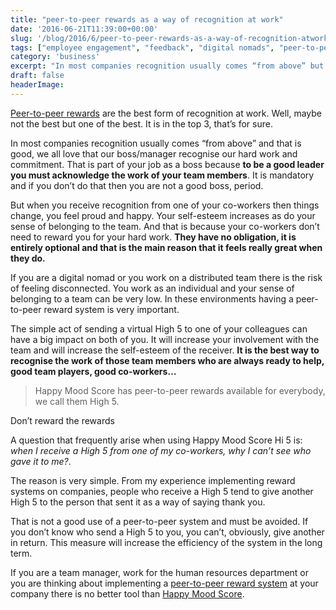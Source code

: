 ```yaml
---
title: "peer-to-peer rewards as a way of recognition at work"
date: '2016-06-21T11:39:00+00:00'
slug: '/blog/2016/6/peer-to-peer-rewards-as-a-way-of-recognition-atwork'
tags: ["employee engagement", "feedback", "digital nomads", "peer-to-peer rewards"]
category: 'business'
excerpt: "In most companies recognition usually comes “from above” but when you receive recognition from one of your co-workers then things change, you feel proud and happy. Your self-esteem increases as do your sense of belonging to the team."
draft: false
headerImage:
---
```

[Peer-to-peer rewards](https://www.happymoodscore.com/?utm_source=medium&utm_medium=blog&utm_campaign=p2p) are the best form of recognition at work. Well, maybe not the best but one of the best. It is in the top 3, that’s for sure.

In most companies recognition usually comes “from above” and that is good, we all love that our boss/manager recognise our hard work and commitment. That is part of your job as a boss because **to be a good leader you must acknowledge the work of your team members**. It is mandatory and if you don’t do that then you are not a good boss, period.

But when you receive recognition from one of your co-workers then things change, you feel proud and happy. Your self-esteem increases as do your sense of belonging to the team. And that is because your co-workers don’t need to reward you for your hard work. **They have no obligation, it is entirely optional and that is the main reason that it feels really great when they do.**

If you are a digital nomad or you work on a distributed team there is the risk of feeling disconnected. You work as an individual and your sense of belonging to a team can be very low. In these environments having a peer-to-peer reward system is very important.

The simple act of sending a virtual High 5 to one of your colleagues can have a big impact on both of you. It will increase your involvement with the team and will increase the self-esteem of the receiver. **It is the best way to recognise the work of those team members who are always ready to help, good team players, good co-workers…**

> Happy Mood Score has peer-to-peer rewards available for everybody, we call them High 5.

Don’t reward the rewards

A question that frequently arise when using Happy Mood Score Hi 5 is: _when I receive a High 5 from one of my co-workers, why I can’t see who gave it to me?_.

The reason is very simple. From my experience implementing reward systems on companies, people who receive a High 5 tend to give another High 5 to the person that sent it as a way of saying thank you.

That is not a good use of a peer-to-peer system and must be avoided. If you don’t know who send a High 5 to you, you can’t, obviously, give another in return. This measure will increase the efficiency of the system in the long term.

If you are a team manager, work for the human resources department or you are thinking about implementing a [peer-to-peer reward system](https://www.happymoodscore.com/?utm_source=medium&utm_medium=blog&utm_campaign=p2p) at your company there is no better tool than [Happy Mood Score](https://www.happymoodscore.com/?utm_source=medium&utm_medium=blog&utm_campaign=p2p).
